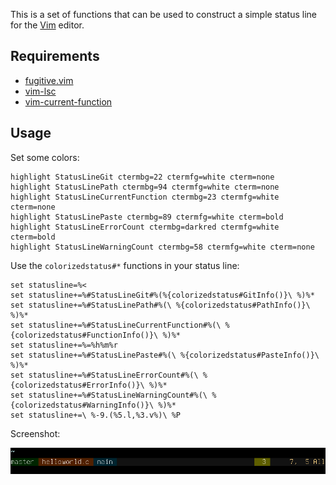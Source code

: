 This is a set of functions that can be used to construct a simple status line
for the [Vim](https://www.vim.org/) editor.

## Requirements

- [fugitive.vim](https://github.com/tpope/vim-fugitive)
- [vim-lsc](https://github.com/natebosch/vim-lsc)
- [vim-current-function](https://github.com/pawel-slowik/vim-current-function)

## Usage

Set some colors:

	highlight StatusLineGit ctermbg=22 ctermfg=white cterm=none
	highlight StatusLinePath ctermbg=94 ctermfg=white cterm=none
	highlight StatusLineCurrentFunction ctermbg=23 ctermfg=white cterm=none
	highlight StatusLinePaste ctermbg=89 ctermfg=white cterm=bold
	highlight StatusLineErrorCount ctermbg=darkred ctermfg=white cterm=bold
	highlight StatusLineWarningCount ctermbg=58 ctermfg=white cterm=none

Use the `colorizedstatus#*` functions in your status line:

	set statusline=%<
	set statusline+=%#StatusLineGit#%(%{colorizedstatus#GitInfo()}\ %)%*
	set statusline+=%#StatusLinePath#%(\ %{colorizedstatus#PathInfo()}\ %)%*
	set statusline+=%#StatusLineCurrentFunction#%(\ %{colorizedstatus#FunctionInfo()}\ %)%*
	set statusline+=%=%h%m%r
	set statusline+=%#StatusLinePaste#%(\ %{colorizedstatus#PasteInfo()}\ %)%*
	set statusline+=%#StatusLineErrorCount#%(\ %{colorizedstatus#ErrorInfo()}\ %)%*
	set statusline+=%#StatusLineWarningCount#%(\ %{colorizedstatus#WarningInfo()}\ %)%*
	set statusline+=\ %-9.(%5.l,%3.v%)\ %P

Screenshot:

![screenshot](screenshot.png?raw=true)
